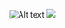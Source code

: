 ![Alt text](https://rawgit.com/js-jslog/rlogo/master/rlogo_concept1.svg)
<img src="https://cdn.jsdelivr.net/gh/js-jslog/rlogo/rlogo_concept1.svg">